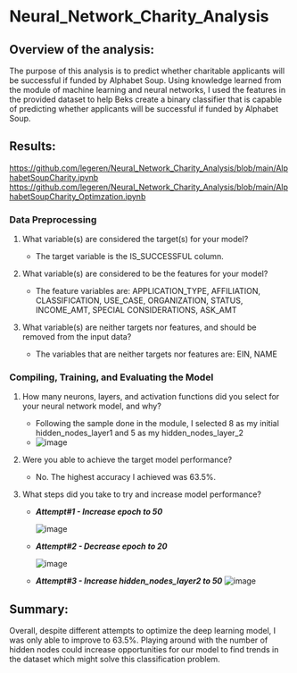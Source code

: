 # Neural_Network_Charity_Analysis

## Overview of the analysis: 
The purpose of this analysis is to predict whether charitable applicants will be successful if funded by Alphabet Soup.  Using knowledge learned from the module of machine learning and neural networks, I used the features in the provided dataset to help Beks create a binary classifier that is capable of predicting whether applicants will be successful if funded by Alphabet Soup.

## Results: 
https://github.com/legeren/Neural_Network_Charity_Analysis/blob/main/AlphabetSoupCharity.ipynb
https://github.com/legeren/Neural_Network_Charity_Analysis/blob/main/AlphabetSoupCharity_Optimzation.ipynb

### Data Preprocessing
1. What variable(s) are considered the target(s) for your model?
   - The target variable is the IS_SUCCESSFUL column.

2. What variable(s) are considered to be the features for your model?
   - The feature variables are: APPLICATION_TYPE, AFFILIATION, CLASSIFICATION, USE_CASE, ORGANIZATION, STATUS, INCOME_AMT, SPECIAL CONSIDERATIONS, ASK_AMT

3. What variable(s) are neither targets nor features, and should be removed from the input data?
   - The variables that are neither targets nor features are: EIN, NAME

### Compiling, Training, and Evaluating the Model
1. How many neurons, layers, and activation functions did you select for your neural network model, and why?
   - Following the sample done in the module, I selected 8 as my initial hidden_nodes_layer1 and 5 as my hidden_nodes_layer_2
   - ![image](https://user-images.githubusercontent.com/100737452/178166800-dff9472c-c6ad-469b-805e-cab5c7544b53.png)


2. Were you able to achieve the target model performance?
   - No.  The highest accuracy I achieved was 63.5%.
   
3. What steps did you take to try and increase model performance?
   - ***Attempt#1 - Increase epoch to 50***
   
      ![image](https://user-images.githubusercontent.com/100737452/178166860-f2fbcdd8-b18b-4b0c-b235-957a7488eca8.png)

   - ***Attempt#2 - Decrease epoch to 20***
   
      ![image](https://user-images.githubusercontent.com/100737452/178166870-443ce1aa-0696-4b54-8e21-3000e27ebbaa.png)


   - ***Attempt#3 - Increase hidden_nodes_layer2 to 50***
      ![image](https://user-images.githubusercontent.com/100737452/178166874-2a6791b0-04fb-48e2-99b8-7ca63ed49f3e.png)



## Summary: 
Overall, despite different attempts to optimize the deep learning model, I was only able to improve to 63.5%.  Playing around with the number of hidden nodes could increase opportunities for our model to find trends in the dataset which might solve this classification problem.
